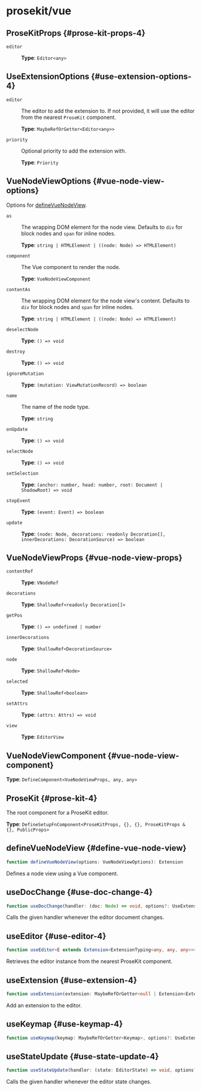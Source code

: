 # prosekit/vue

## ProseKitProps {#prose-kit-props-4}

<dl>

<dt>

`editor`

</dt>

<dd>

**Type**: `Editor<any>`

</dd>

</dl>

## UseExtensionOptions {#use-extension-options-4}

<dl>

<dt>

`editor`

</dt>

<dd>

The editor to add the extension to. If not provided, it will use the
editor from the nearest `ProseKit` component.

**Type**: `MaybeRefOrGetter<Editor<any>>`

</dd>

<dt>

`priority`

</dt>

<dd>

Optional priority to add the extension with.

**Type**: `Priority`

</dd>

</dl>

## VueNodeViewOptions {#vue-node-view-options}

Options for [defineVueNodeView](vue.md#define-vue-node-view).

<dl>

<dt>

`as`

</dt>

<dd>

The wrapping DOM element for the node view. Defaults to `div` for block nodes and `span` for inline nodes.

**Type**: `string | HTMLElement | ((node: Node) => HTMLElement)`

</dd>

<dt>

`component`

</dt>

<dd>

The Vue component to render the node.

**Type**: `VueNodeViewComponent`

</dd>

<dt>

`contentAs`

</dt>

<dd>

The wrapping DOM element for the node view's content. Defaults to `div` for block nodes and `span` for inline nodes.

**Type**: `string | HTMLElement | ((node: Node) => HTMLElement)`

</dd>

<dt>

`deselectNode`

</dt>

<dd>

**Type**: `() => void`

</dd>

<dt>

`destroy`

</dt>

<dd>

**Type**: `() => void`

</dd>

<dt>

`ignoreMutation`

</dt>

<dd>

**Type**: `(mutation: ViewMutationRecord) => boolean`

</dd>

<dt>

`name`

</dt>

<dd>

The name of the node type.

**Type**: `string`

</dd>

<dt>

`onUpdate`

</dt>

<dd>

**Type**: `() => void`

</dd>

<dt>

`selectNode`

</dt>

<dd>

**Type**: `() => void`

</dd>

<dt>

`setSelection`

</dt>

<dd>

**Type**: `(anchor: number, head: number, root: Document | ShadowRoot) => void`

</dd>

<dt>

`stopEvent`

</dt>

<dd>

**Type**: `(event: Event) => boolean`

</dd>

<dt>

`update`

</dt>

<dd>

**Type**: `(node: Node, decorations: readonly Decoration[], innerDecorations: DecorationSource) => boolean`

</dd>

</dl>

## VueNodeViewProps {#vue-node-view-props}

<dl>

<dt>

`contentRef`

</dt>

<dd>

**Type**: `VNodeRef`

</dd>

<dt>

`decorations`

</dt>

<dd>

**Type**: `ShallowRef<readonly Decoration[]>`

</dd>

<dt>

`getPos`

</dt>

<dd>

**Type**: `() => undefined | number`

</dd>

<dt>

`innerDecorations`

</dt>

<dd>

**Type**: `ShallowRef<DecorationSource>`

</dd>

<dt>

`node`

</dt>

<dd>

**Type**: `ShallowRef<Node>`

</dd>

<dt>

`selected`

</dt>

<dd>

**Type**: `ShallowRef<boolean>`

</dd>

<dt>

`setAttrs`

</dt>

<dd>

**Type**: `(attrs: Attrs) => void`

</dd>

<dt>

`view`

</dt>

<dd>

**Type**: `EditorView`

</dd>

</dl>

## VueNodeViewComponent {#vue-node-view-component}

**Type**: `DefineComponent<VueNodeViewProps, any, any>`

## ProseKit {#prose-kit-4}

The root component for a ProseKit editor.

**Type**: `DefineSetupFnComponent<ProseKitProps, {}, {}, ProseKitProps & {}, PublicProps>`

## defineVueNodeView {#define-vue-node-view}

```ts
function defineVueNodeView(options: VueNodeViewOptions): Extension
```

Defines a node view using a Vue component.

## useDocChange {#use-doc-change-4}

```ts
function useDocChange(handler: (doc: Node) => void, options?: UseExtensionOptions): void
```

Calls the given handler whenever the editor document changes.

## useEditor {#use-editor-4}

```ts
function useEditor<E extends Extension<ExtensionTyping<any, any, any>>>(options?: { update?: boolean }): ShallowRef<Editor<E>>
```

Retrieves the editor instance from the nearest ProseKit component.

## useExtension {#use-extension-4}

```ts
function useExtension(extension: MaybeRefOrGetter<null | Extension<ExtensionTyping<any, any, any>>>, options?: UseExtensionOptions): void
```

Add an extension to the editor.

## useKeymap {#use-keymap-4}

```ts
function useKeymap(keymap: MaybeRefOrGetter<Keymap>, options?: UseExtensionOptions): void
```

## useStateUpdate {#use-state-update-4}

```ts
function useStateUpdate(handler: (state: EditorState) => void, options?: UseExtensionOptions): void
```

Calls the given handler whenever the editor state changes.
